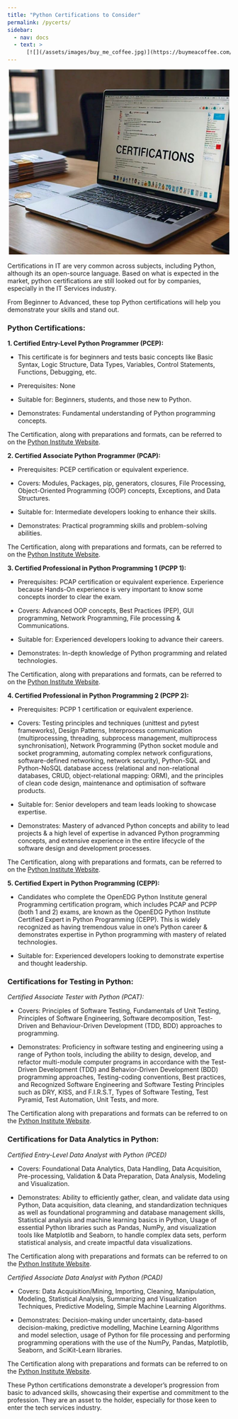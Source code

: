 ```yaml
---
title: "Python Certifications to Consider"
permalink: /pycerts/
sidebar:
  - nav: docs
  - text: >
      [![](/assets/images/buy_me_coffee.jpg)](https://buymeacoffee.com/softwaremusings){:target="_blank"}
---
```


![](https://github.com/dataasciences/dataasciences.github.io/blob/master/assets/images/certi.JPG?raw=true)

Certifications in IT are very common across subjects, including Python, although its an open-source language. Based on what is expected in the market, python certifications are still looked out for by companies, especially in the IT Services industry. 

From Beginner to Advanced, these top Python certifications will help you demonstrate your skills and stand out.

### Python Certifications:

**1. Certified Entry-Level Python Programmer (PCEP):**
  
* This certificate is for beginners and tests basic concepts like Basic Syntax, Logic Structure, Data Types, Variables, Control Statements, Functions, Debugging, etc. 

* Prerequisites: None

* Suitable for: Beginners, students, and those new to Python.

* Demonstrates: Fundamental understanding of Python programming concepts.

The Certification, along with preparations and formats, can be referred to on the [Python Institute Website](https://pythoninstitute.org/pcep). 

**2. Certified Associate Python Programmer (PCAP):**

* Prerequisites: PCEP certification or equivalent experience.

* Covers: Modules, Packages, pip, generators, closures, File Processing, Object-Oriented Programming (OOP) concepts, Exceptions, and Data Structures.

* Suitable for: Intermediate developers looking to enhance their skills.

* Demonstrates: Practical programming skills and problem-solving abilities.

The Certification, along with preparations and formats, can be referred to on the [Python Institute Website](https://pythoninstitute.org/pcap). 

**3. Certified Professional in Python Programming 1 (PCPP 1):**

* Prerequisites: PCAP certification or equivalent experience. Experience because Hands-On experience is very important to know some concepts inorder to clear the exam.

* Covers: Advanced OOP concepts, Best Practices (PEP), GUI programming, Network Programming, File processing & Communications.

* Suitable for: Experienced developers looking to advance their careers.

* Demonstrates: In-depth knowledge of Python programming and related technologies.

The Certification, along with preparations and formats, can be referred to on the [Python Institute Website](https://pythoninstitute.org/pcpp1). 

<script async src="https://pagead2.googlesyndication.com/pagead/js/adsbygoogle.js?client=ca-pub-9931405426648676"
     crossorigin="anonymous"></script>
<!-- Test -->
<ins class="adsbygoogle"
     style="display:block"
     data-ad-client="ca-pub-9931405426648676"
     data-ad-slot="5031359380"
     data-ad-format="auto"
     data-full-width-responsive="true"></ins>
<script>
     (adsbygoogle = window.adsbygoogle || []).push({});
</script>

**4. Certified Professional in Python Programming 2 (PCPP 2):**

* Prerequisites: PCPP 1 certification or equivalent experience.

* Covers: Testing principles and techniques (unittest and pytest frameworks), Design Patterns, Interprocess communication (multiprocessing, threading, subprocess management, multiprocess synchronisation), Network Programming (Python socket module and socket programming, automating complex network configurations, software-defined networking, network security), Python-SQL and Python-NoSQL database access (relational and non-relational databases, CRUD, object-relational mapping: ORM), and the principles of clean code design, maintenance and optimisation of software products.

* Suitable for: Senior developers and team leads looking to showcase expertise.

* Demonstrates: Mastery of advanced Python concepts and ability to lead projects & a high level of expertise in advanced Python programming concepts, and extensive experience in the entire lifecycle of the software design and development processes.

The Certification, along with preparations and formats, can be referred to on the [Python Institute Website](https://pythoninstitute.org/pcpp2). 

**5. Certified Expert in Python Programming (CEPP):**

* Candidates who complete the OpenEDG Python Institute general Programming certification program, which includes PCAP and PCPP (both 1 and 2) exams, are known as the OpenEDG Python Institute Certified Expert in Python Programming (CEPP). This is widely recognized as having tremendous value in one’s Python career & demonstrates expertise in Python programming with mastery of related technologies.

* Suitable for: Experienced developers looking to demonstrate expertise and thought leadership.

### Certifications for Testing in Python:

*Certified Associate Tester with Python (PCAT):*

* Covers: Principles of Software Testing, Fundamentals of Unit Testing, Principles of Software Engineering, Software decomposition, Test-Driven and Behaviour-Driven Development (TDD, BDD) approaches to programming.

* Demonstrates: Proficiency in software testing and engineering using a range of Python tools, including the ability to design, develop, and refactor multi-module computer programs in accordance with the Test-Driven Development (TDD) and Behavior-Driven Development (BDD) programming approaches, Testing-coding conventions, Best practices, and Recognized Software Engineering and Software Testing Principles such as DRY, KISS, and F.I.R.S.T, Types of Software Testing, Test Pyramid, Test Automation, Unit Tests, and more.

The Certification along with preparations and formats can be referred to on the [Python Institute Website](https://pythoninstitute.org/pcat).

### Certifications for Data Analytics in Python:

*Certified Entry-Level Data Analyst with Python (PCED)*

* Covers: Foundational Data Analytics, Data Handling, Data Acquisition, Pre-processing, Validation & Data Preparation, Data Analysis, Modeling and Visualization.

* Demonstrates: Ability to efficiently gather, clean, and validate data using Python, Data acquisition, data cleaning, and standardization techniques as well as foundational programming and database management skills, Statistical analysis and machine learning basics in Python, Usage of essential Python libraries such as Pandas, NumPy, and visualization tools like Matplotlib and Seaborn, to handle complex data sets, perform statistical analysis, and create impactful data visualizations.

The Certification along with preparations and formats can be referred to on the [Python Institute Website](https://pythoninstitute.org/pced).

*Certified Associate Data Analyst with Python (PCAD)*

* Covers: Data Acquisition/Mining, Importing, Cleaning, Manipulation, Modeling, Statistical Analysis, Summarizing and Visualization Techniques, Predictive Modeling, Simple Machine Learning Algorithms.

* Demonstrates: Decision-making under uncertainty, data-based decision-making, predictive modelling, Machine Learning Algorithms and model selection, usage of Python for file processing and performing programming operations with the use of the NumPy, Pandas, Matplotlib, Seaborn, and SciKit-Learn libraries.

The Certification along with preparations and formats can be referred to on the [Python Institute Website](https://pythoninstitute.org/pcad).

These Python certifications demonstrate a developer’s progression from basic to advanced skills, showcasing their expertise and commitment to the profession. They are an asset to the holder, especially for those keen to enter the tech services industry.
